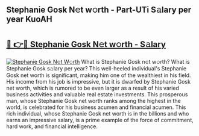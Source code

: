## Stephanie Gosk N𝚎t w𝚘rth - Part-UTi S𝚊lary per year KuoAH

# <h2><a href="http://gc1iehg.nevu.top/?p=Stephanie+Gosk">🔗 👉🔴 Stephanie Gosk N𝚎t w𝚘rth - S𝚊lary</a></h2>

[![Stephanie Gosk N𝚎t W𝚘rth](https://i.imgur.com/Oavwk0R.jpeg)](http://gc1iehg.nevu.top/?p=Stephanie+Gosk)
What is Stephanie Gosk n𝚎t w𝚘rth? What is Stephanie Gosk s𝚊lary per year?
This well-heeled individual's Stephanie Gosk net worth is significant, making him one of the wealthiest in his field. His income from his job is impressive, but it is dwarfed by Stephanie Gosk net worth, which is rumored to be even larger as a result of his varied business activities and valuable real estate investments. This prosperous man, whose Stephanie Gosk net worth ranks among the highest in the world, is celebrated for his business acumen and financial acumen. This rich individual, whose Stephanie Gosk net worth is in the billions and who earns an impressive salary, is a prime example of the force of commitment, hard work, and financial intelligence.
